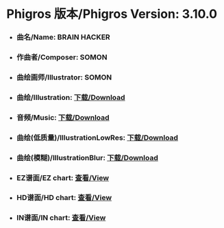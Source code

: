
# Phigros 版本/Phigros Version:  3.10.0

- ### __曲名/Name:  BRAIN HACKER__

- ### __作曲者/Composer:  SOMON__

- ### __曲绘画师/Illustrator:  SOMON__

- ### __曲绘/Illustration:  [下载/Download](https://github.com/Po6647A/WebAssests/releases/download/3.10.0/1115.png)__

- ### __音频/Music:  [下载/Download](https://github.com/Po6647A/WebAssests/releases/download/3.10.0/1788.ogg)__

- ### __曲绘(低质量)/IllustrationLowRes:  [下载/Download](https://github.com/Po6647A/WebAssests/releases/download/3.10.0/1607.png)__

- ### __曲绘(模糊)/IllustrationBlur:  [下载/Download](https://github.com/Po6647A/WebAssests/releases/download/3.10.0/0)__


- ### __EZ谱面/EZ chart:  [查看/View](./EZ.json/index.html)__

- ### __HD谱面/HD chart:  [查看/View](./HD.json/index.html)__

- ### __IN谱面/IN chart:  [查看/View](./IN.json/index.html)__
